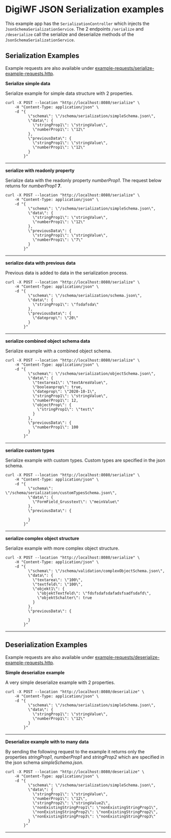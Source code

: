# DigiWF JSON Serialization examples

This example app has the `SerializationController` which injects the `JsonSchemaSerializationService`.
The 2 endpoints `/serialize` and `/deserialize` call the serialize and deserialize methods of the `JsonSchemaSerializationService`.

## Serialization Examples

Example requests are also available under [example-requests/serialize-example-requests.http](example-requests/serialize-example-requests.http).

**Serialize simple data**

Serialize example for simple data structure with 2 properties. 

```
curl -X POST --location "http://localhost:8080/serialize" \
    -H "Content-Type: application/json" \
    -d "{
          \"schema\": \"/schema/serialization/simpleSchema.json\",
          \"data\": {
            \"stringProp1\": \"stringValue\",
            \"numberProp1\": \"12\"
          },
          \"previousData\": {
            \"stringProp1\": \"stringValue\",
            \"numberProp1\": \"12\"
          }
        }"
```

---

**serialize with readonly property**

Serialize data with the readonly property *numberProp1*. The request below returns for *numberProp1* **7**.

```
curl -X POST --location "http://localhost:8080/serialize" \
    -H "Content-Type: application/json" \
    -d "{
          \"schema\": \"/schema/serialization/simpleSchema.json\",
          \"data\": {
            \"stringProp1\": \"stringValue\",
            \"numberProp1\": \"12\"
          },
          \"previousData\": {
            \"stringProp1\": \"stringValue\",
            \"numberProp1\": \"7\"
          }
        }"
```

---

**serialize data with previous data**

Previous data is added to data in the serialization process.

```
curl -X POST --location "http://localhost:8080/serialize" \
    -H "Content-Type: application/json" \
    -d "{
          \"schema\": \"/schema/serialization/schema.json\",
          \"data\": {
            \"stringProp1\": \"fsdafsda\"
          },
          \"previousData\": {
            \"dateprop\": \"20\"
          }
        }"
```

---

**serialize combined object schema data**

Serialize example with a combined object schema. 

```
curl -X POST --location "http://localhost:8080/serialize" \
    -H "Content-Type: application/json" \
    -d "{
          \"schema\": \"/schema/serialization/objectSchema.json\",
          \"data\": {
            \"textarea1\": \"textAreaValue\",
            \"booleanprop\": true,
            \"dateprop\": \"2020-10-1\",
            \"stringProp1\": \"stringValue\",
            \"numberProp1\": 12,
            \"objectProp\": {
              \"stringProp1\": \"test\"
            }
          },
          \"previousData\": {
            \"numberProp1\": 100
          }
        }"
```

---

**serialize custom types**

Serialize example with custom types. Custom types are specified in the json schema.

```
curl -X POST --location "http://localhost:8080/serialize" \
    -H "Content-Type: application/json" \
    -d "{
          \"schema\": \"/schema/serialization/customTypesSchema.json\",
          \"data\": {
            \"FormField_Grusstext\": \"meinValue\"
          },
          \"previousData\": {
        
          }
        }"
```

---

**serialize complex object structure**

Serialize example with more complex object structure.

```
curl -X POST --location "http://localhost:8080/serialize" \
    -H "Content-Type: application/json" \
    -d "{
          \"schema\": \"/schema/validation/complexObjectSchema.json\",
          \"data\": {
            \"textarea\": \"100\",
            \"textfeld\": \"100\",
            \"objekt1\": {
              \"objektTextfeld\": \"fdsfsdafsdafadsfsadfsdafd\",
              \"objektSchalter\": true
            }
          },
          \"previousData\": {
        
          }
        }"
```

---

## Deserialization Examples

Example requests are also available under [example-requests/deserialize-example-requests.http](example-requests/deserialize-example-requests.http).

**Simple deserialize example**

A very simple deserialize example with 2 properties.

````
curl -X POST --location "http://localhost:8080/deserialize" \
    -H "Content-Type: application/json" \
    -d "{
          \"schema\": \"/schema/serialization/simpleSchema.json\",
          \"data\": {
            \"stringProp1\": \"stringValue\",
            \"numberProp1\": \"12\"
          }
        }"
````

---

**Deserialize example with to many data**

By sending the following request to the example it returns only the properties *stringProp1*, *numberProp1* and *stringProp2* which are specified in the json schema *simpleSchema.json*.

```
curl -X POST --location "http://localhost:8080/deserialize" \
    -H "Content-Type: application/json" \
    -d "{
          \"schema\": \"/schema/serialization/simpleSchema.json\",
          \"data\": {
            \"stringProp1\": \"stringValue\",
            \"numberProp1\": \"12\",
            \"stringProp2\": \"stringValue2\",
            \"nonExistingStringProp1\": \"nonExistingStringProp1\",
            \"nonExistingStringProp2\": \"nonExistingStringProp2\",
            \"nonExistingStringProp3\": \"nonExistingStringProp3\"
          }
        }"
```

---
